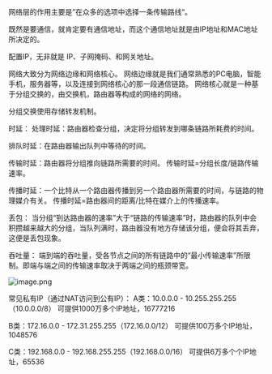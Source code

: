 网络层的作用主要是”在众多的选项中选择一条传输路线“。

既然是要通信，就肯定要有通信地址，而这个通信地址就是由IP地址和MAC地址所决定的。


配置IP，无非就是 IP、子网掩码、和网关地址。



网络大致分为网络边缘和网络核心。
网络边缘就是我们通常熟悉的PC电脑，智能手机，服务器等，以及连接到网络核心的那一段通信链路。
网络核心就是一种基于分组交换的，由交换机，路由器等构成的网络的网络。


分组交换使用存储转发机制。

时延：
处理时延：路由器检查分组，决定将分组转发到哪条链路所耗费的时间。

排队时延：在路由器输出队列中等待的时间。

传输时延：路由器将分组推向链路所需要的时间。
传输时延=分组长度/链路传输速率。

传播时延：一个比特从一个路由器传播到另一个路由器所需要的时间，与链路的物理媒介有关。
传播时延=路由器间的距离/比特在媒介上的传播速率。

丢包：
当分组“到达路由器的速率”大于“链路的传输速率”时，路由器的队列中会积攒越来越大的分组，当队列满时，路由器没有地方存储该分组，便会将其丢弃，这便是丢包现象。

吞吐量：
端到端的吞吐量，受各节点之间的所有链路中的“最小传输速率”所限制。即端与端之间的传输速率取决于两端之间的瓶颈带宽。

![image.png](https://upload-images.jianshu.io/upload_images/1754553-1a0bda77e7ea663f.png?imageMogr2/auto-orient/strip%7CimageView2/2/w/1240)


常见私有IP（通过NAT访问到公有IP）：
A类：10.0.0.0 - 10.255.255.255（10.0.0.0/8）
可提供1000万多个IP地址，16777216

B类：172.16.0.0 - 172.31.255.255（172.16.0.0/12）
可提供100万多个IP地址，1048576

C类：192.168.0.0 - 192.168.255.255（192.168.0.0/16）
可提供6万多个个IP地址，65536





























